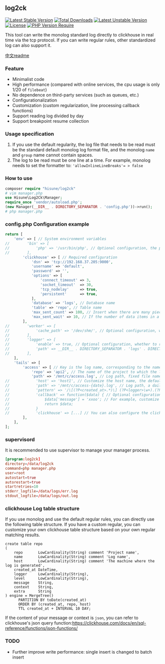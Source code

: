 ## log2ck
[![Latest Stable Version](http://poser.pugx.org/hisune/log2ck/v)](https://packagist.org/packages/hisune/log2ck) [![Total Downloads](http://poser.pugx.org/hisune/log2ck/downloads)](https://packagist.org/packages/hisune/log2ck) [![Latest Unstable Version](http://poser.pugx.org/hisune/log2ck/v/unstable)](https://packagist.org/packages/hisune/log2ck) [![License](http://poser.pugx.org/hisune/log2ck/license)](https://packagist.org/packages/hisune/log2ck) [![PHP Version Require](http://poser.pugx.org/hisune/log2ck/require/php)](https://packagist.org/packages/hisune/log2ck)

This tool can write the monolog standard log directly to clickhouse in real time via the tcp protocol. If you can write regular rules, other standardized log can also support it.

[中文readme](https://github.com/hisune/log2ck/blob/main/readme.zh.md)

### Feature
- Minimalist code
- High performance (compared with online services, the cpu usage is only 1/20 of `filebeat`)
- No dependence on third-party services (such as queues, etc.)
- Configurationalization
- Customization (custom regularization, line processing callback functions)
- Support reading log divided by day
- Support breakpoint resume collection

### Usage specification
1. If you use the default regularity, the log file that needs to be read must be the standard default monolog log format file, and the monolog `name` and `group` name cannot contain spaces.
2. The log to be read must be one line at a time. For example, monolog needs to set the formatter to: `'allowInlineLineBreaks'= > false`

### How to use
```php
composer require "hisune/log2ck"
# vim manager.php
use Hisune\Log2Ck\Manager;
require_once 'vendor/autoload.php';
(new Manager(__DIR__ . DIRECTORY_SEPARATOR . 'config.php'))->run();
# php manager.php
```

### config.php Configuration example
```php
return [
    'env' => [ // System environment variables
//        'bin' => [
//            'php' => '/usr/bin/php', // Optional configuration, the path to which the php bin file belongs
//        ],
        'clickhouse' => [ // Required configuration
            'dsn' => 'tcp://192.168.37.205:9000',
            'username' => 'default',
            'password' => '',
            'options' => [
                'connect_timeout' => 3,
                'socket_timeout'  => 30,
                'tcp_nodelay'     => true,
                'persistent'      => true,
            ],
            'database' => 'logs', // Database name
            'table' => 'repo', // Table name
            'max_sent_count' => 100, // Insert when there are many pieces of data in a single batch
            'max_sent_wait' => 10, // If the number of data items in a single batch is not satisfied, the insertion will be performed at least once in how many seconds
        ],
//        'worker' => [
//            'cache_path' => '/dev/shm/', // Optional configuration, worker cache directory
//        ],
//        'logger' => [
//            'enable' => true, // Optional configuration, whether to record logs
//            'path' => __DIR__ . DIRECTORY_SEPARATOR . 'logs' . DIRECTORY_SEPARATOR, // Specify the directory where the logs are logged, optional configuration, and need to end with /
//        ],
    ],
    'tails' => [
        'access' => [ // Key is the log name, corresponding to the name field of clickhouse
            'repo' => 'api2', // The name of the project to which the log belongs
            'path' => '/mnt/c/access.log', // Log path, fixed file name log
//            'host' => 'host1', // Customize the host name, the default is the server host name if it is not set, which corresponds to the host field of clickhouse
//            'path' => '/mnt/c/access-{date}.log', // Log path, a daily log with a file name, currently only one macro variable {date} is supported. For example, the date format: 2022-02-22
//            'pattern' => '/\[(?P<created_at>.*)\] (?P<logger>\w+).(?P<level>\w+): (?P<message>.*[^ ]+) (?P<context>[^ ]+) (?P<extra>[^ ]+)/', // Optional configuration, if regular processing is not required, set to false
//            'callback' => function($data) { // Optional configuration, this line of data is processed according to a custom callback method, and the content of the method can implement any logic for cleaning this stream by itself.
//                $data['message'] = 'xxoo'; // For example, customize the processing of this data
//                return $data;
//            }
//            'clickhouse' => [...] // You can also configure the clickhouse connection information for individual projects, and the configuration content is the same as the clickhouse array of env.
        ],
    ],
];
```

### supervisord
It is recommended to use supervisor to manage your manager process.
```conf
[program:log2ck]
directory=/data/log2ck
command=php manager.php
user=root
autostart=true
autorestart=true
startretries=10
stderr_logfile=/data/logs/err.log
stdout_logfile=/data/logs/out.log
```

### clickhouse Log table structure
If you use monolog and use the default regular rules, you can directly use the following table structure. If you have a custom regular, you can customize your own clickhouse table structure based on your own regular matching results.
```clickhouse
create table repo
(
    repo       LowCardinality(String) comment 'Project name',
    name       LowCardinality(String) comment 'Log name',
    host       LowCardinality(String) comment 'The machine where the log is generated',
    created_at DateTime,
    logger     LowCardinality(String),
    level      LowCardinality(String),
    message    String,
    context    String,
    extra      String
) engine = MergeTree()
      PARTITION BY toDate(created_at)
      ORDER BY (created_at, repo, host)
      TTL created_at + INTERVAL 10 DAY;
```
If the content of your message or context is `json`, you can refer to clickhouse's json query function:https://clickhouse.com/docs/en/sql-reference/functions/json-functions/

### TODO
- Further improve write performance: single insert is changed to batch insert
